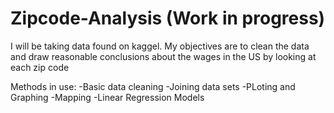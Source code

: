 # Zipcode-Analysis (Work in progress)
I will be taking data found on kaggel. My objectives are to clean the data and draw reasonable conclusions about the wages in the US by looking at each zip code

Methods in use:
-Basic data cleaning
-Joining data sets
-PLoting and Graphing
-Mapping
-Linear Regression Models
